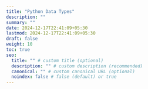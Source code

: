```yaml
---
title: "Python Data Types"
description: ""
summary: ""
date: 2024-12-17T22:41:09+05:30
lastmod: 2024-12-17T22:41:09+05:30
draft: false
weight: 10
toc: true
seo:
  title: "" # custom title (optional)
  description: "" # custom description (recommended)
  canonical: "" # custom canonical URL (optional)
  noindex: false # false (default) or true
---
```

